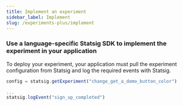 ```yaml
---
title: Implement an experiment
sidebar_label: Implement
slug: /experiments-plus/implement
---
```

### Use a language-specific Statsig SDK to implement the experiment in your application

To deploy your experiment, your application must pull the experiment configuration from Statsig and log the required events with Statsig. 

```js
config = statsig.getExperiment("change_get_a_demo_button_color")

...
statsig.logEvent("sign_up_completed") 
```
